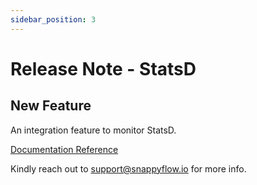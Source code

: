 ```yaml
---
sidebar_position: 3 
---
```

# Release Note - StatsD
## New Feature

An integration feature to monitor StatsD.

[Documentation Reference](/docs/selfhosted-lite/Integrations/statsd/custom_monitoring)

Kindly reach out to [support@snappyflow.io](mailto:support@snappyflow.io) for more info.

